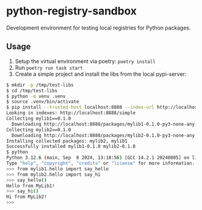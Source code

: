 # python-registry-sandbox

Development environment for testing local registries for Python packages.

## Usage

1) Setup the virtual environment via poetry: `poetry install`
2) Run `poetry run task start`
3) Create a simple project and install the libs from the local pypi-server:
```sh
$ mkdir -p /tmp/test-libs
$ cd /tmp/test-libs
$ python -m venv .venv
$ source .venv/bin/activate
$ pip install --trusted-host localhost:8888 --index-url http://localhost:8888/simple mylib1==0.1.0 mylib2==0.1.0
Looking in indexes: http://localhost:8888/simple
Collecting mylib1==0.1.0
  Downloading http://localhost:8888/packages/mylib1-0.1.0-py3-none-any.whl (1.5 kB)
Collecting mylib2==0.1.0
  Downloading http://localhost:8888/packages/mylib2-0.1.0-py3-none-any.whl (1.5 kB)
Installing collected packages: mylib2, mylib1
Successfully installed mylib1-0.1.0 mylib2-0.1.0
$ python
Python 3.12.6 (main, Sep  8 2024, 13:18:56) [GCC 14.2.1 20240805] on linux
Type "help", "copyright", "credits" or "license" for more information.
>>> from mylib1.hello import say_hello
>>> from mylib2.hello import say_hi
>>> say_hello()
Hello from MyLib1!
>>> say_hi()
Hi from MyLib2!
>>>
```
